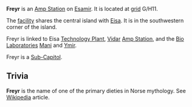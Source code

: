**Freyr** is an [Amp Station](../locations/Amp_Station.md) on
[Esamir](../locations/Esamir.md). It is located at
[grid](../terminology/Map_grid.md) G/H11.

The [facility](Facility.md) shares the central island with
[Eisa](Eisa.md). It is in the southwestern corner of the island.

Freyr is linked to Eisa [Technology Plant](../locations/Technology_Plant.md),
[Vidar](Vidar.md) [Amp Station](../locations/Amp_Station.md), and the
[Bio Laboratories](../locations/Bio_Laboratory.md) [Mani](Mani.md)
and [Ymir](Ymir.md).

Freyr is a [Sub-Capitol](../locations/Sub-Capitol.md).

## Trivia

**Freyr** is the name of one of the primary dieties in Norse mythology.
See [Wikipedia](http://en.wikipedia.org/wiki/Freyr) article.

<!--[Category:Facilities](Category:Facilities.md)-->

